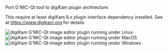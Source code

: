 Port G'MIC-Qt tool to digiKam plugin architecture.

This require at least digiKam 8.x plugin interface dependency installed. See at https://www.digikam.org for details.

![digiKam G'MIC-Qt image editor plugin running under Linux](https://i.imgur.com/8iji6Bo.png)
![digiKam G'MIC-Qt image editor plugin running under MacOS](https://i.imgur.com/1BHAMUb.png)
![digiKam G'MIC-Qt image editor plugin running under Windows](https://i.imgur.com/b8svSTh.png)
